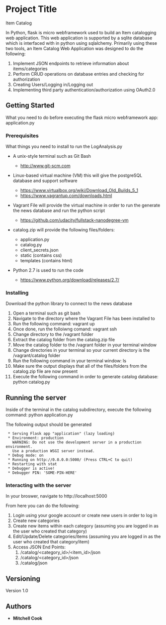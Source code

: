 # Project Title

Item Catalog

In Python, flask is micro webframework used to build an Item catalogging web application. This web application is supported by a sqlite database which is interfaced with in python using sqlalchemy. Primarily using these two tools, an Item Catalog Web Application was designed to do the following:

1. Implement JSON endpoints to retrieve information about items/categories
2. Perform CRUD operations on database entries and checking for authorization
3. Creating Users/Logging in/Logging out
4. Implementing third party authentication/authorization using OAuth2.0

## Getting Started

What you need to do before executing the flask micro webframework app: application.py

### Prerequisites

What things you need to install to run the LogAnalysis.py

- A unix-style terminal such as Git Bash
    - http://www.git-scm.com

- Linux-based virtual machine (VM) this will give the postgreSQL database and support software
    - https://www.virtualbox.org/wiki/Download_Old_Builds_5_1
    - https://www.vagrantup.com/downloads.html

- Vagrant File will provide the virtual machine in order to run the generate the news database and run the python script
    -  https://github.com/udacity/fullstack-nanodegree-vm

- catalog.zip will provide the following files/folders:
    - application.py
    - catalog.py
    - client_secrets.json
    - static (contains css)
    - templates (contains html)

- Python 2.7 is used to run the code 
    - https://www.python.org/download/releases/2.7/


### Installing

Download the python library to connect to the news database

1) Open a terminal such as git bash
2) Navigate to the directory where the Vagrant File has been installed to
3) Run the following command: vagrant up
4) Once done, run the folloiwng comand: vagrant ssh
5) Change directory to the /vagrant folder
6) Extract the catalog folder from the catalog.zip file
7) Move the catalog folder to the /vagrant folder in your terminal window
8) Change directories in your terminal so your current directory is the /vagrant/catalog folder
9) Run the following command in your terminal window: ls
10) Make sure the output displays that all of the files/folders from the catalog.zip file are now present
11) Execute the following command in order to generate catalog database: python catalog.py

## Running the server

Inside of the terminal in the catalog subdirectory, execute the following command: python application.py

The following output should be generated

```
 * Serving Flask app "application" (lazy loading)
 * Environment: production
   WARNING: Do not use the development server in a production environment.
   Use a production WSGI server instead.
 * Debug mode: on
 * Running on http://0.0.0.0:5000/ (Press CTRL+C to quit)
 * Restarting with stat
 * Debugger is active!
 * Debugger PIN: 'SOME-PIN-HERE'
```

### Interacting with the server

In your broswer, navigate to http://localhost:5000

From here you can do the following:

1) Login using your google account or create new users in order to log in
2) Create new categories
3) Create new items within each category (assuming you are logged in as the user who created that category)
4) Edit/Update/Delete categories/items (assuming you are logged in as the user who created that category/item)
5) Access JSON End Points:
    1) /catalog/<category_id>/<item_id>/json
    2) /catalog/<category_id>/json
    3) /catalog/json

## Versioning

Version 1.0

## Authors

- **Mitchell Cook**
